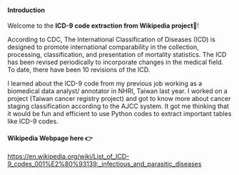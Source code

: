 #### Introduction
Welcome to the **ICD-9 code extraction from Wikipedia project**📑!

According to CDC, The International Classification of Diseases (ICD) is designed to promote international comparability in the collection, processing, classification, and presentation of mortality statistics.
The ICD has been revised periodically to incorporate changes in the medical field. To date, there have been 10 revisions of the ICD.


I learned about the ICD-9 code from my previous job working as a biomedical data analyst/ annotator in NHRI, Taiwan last year. I worked on a project (Taiwan cancer registry project) and got to know more about cancer staging classification according to the AJCC system. It got me thinking that it would be fun and efficient to use Python codes to extract important tables like ICD-9 codes. 

#### Wikipedia Webpage here 👉
https://en.wikipedia.org/wiki/List_of_ICD-9_codes_001%E2%80%93139:_infectious_and_parasitic_diseases
